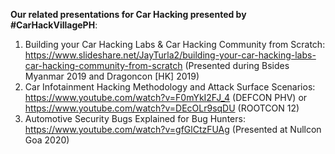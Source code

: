 **Our related presentations for Car Hacking presented by #CarHackVillagePH**:
1. Building your Car Hacking Labs & Car Hacking Community from Scratch: https://www.slideshare.net/JayTurla2/building-your-car-hacking-labs-car-hacking-community-from-scratch (Presented during Bsides Myanmar 2019 and Dragoncon [HK] 2019)
2. Car Infotainment Hacking Methodology and Attack Surface Scenarios:  https://www.youtube.com/watch?v=F0mYkI2FJ_4 (DEFCON PHV) or https://www.youtube.com/watch?v=DEcOLr9sqDU (ROOTCON 12)
3. Automotive Security Bugs Explained for Bug Hunters: https://www.youtube.com/watch?v=gfGlCtzFUAg (Presented at Nullcon Goa 2020)

